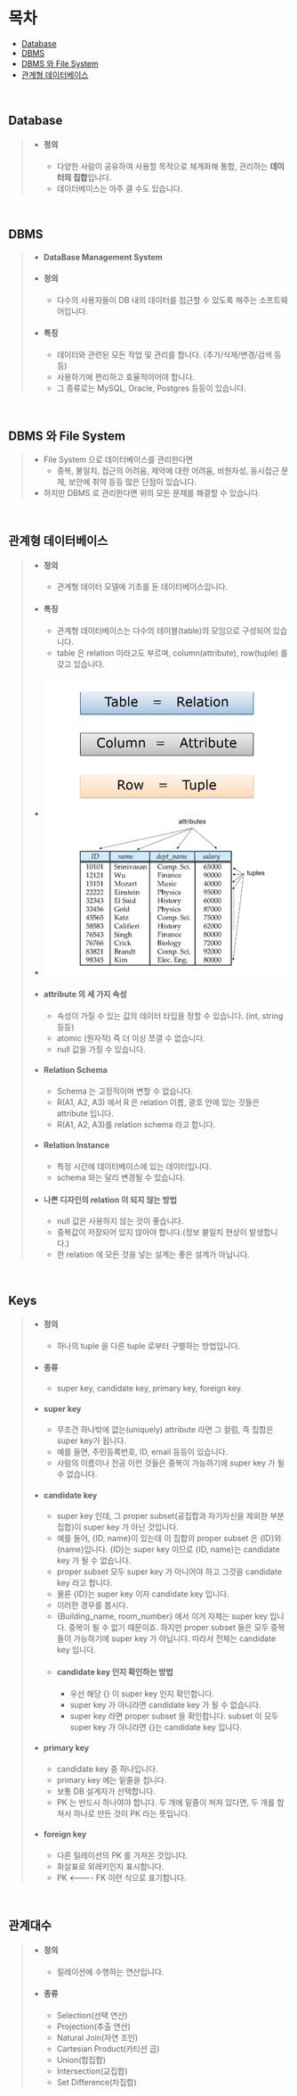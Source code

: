 # 목차
- [Database](#database)
- [DBMS](#dbms)
- [DBMS 와 File System](#dbms--file-system)
- [관계형 데이터베이스](#관계형-데이터베이스)

<br>

## Database
> - #### 정의 
>    - 다양한 사람이 공유하여 사용할 목적으로 체계화해 통합, 관리하는 **데이터의 집합**입니다.
>    - 데이터베이스는 아주 클 수도 있습니다.

<br>

## DBMS
> - #### DataBase Management System
> - #### 정의     
>   - 다수의 사용자들이 DB 내의 데이터를 접근할 수 있도록 해주는 소프트웨어입니다.
> - #### 특징      
>   - 데이터와 관련된 모든 작업 및 관리를 합니다. (추가/삭제/변경/검색 등등)
>   - 사용하기에 편리하고 효율적이어야 합니다.
>   - 그 종류로는 MySQL, Oracle, Postgres 등등이 있습니다.

<br>

## DBMS 와 File System
> - File System 으로 데이터베이스를 관리한다면
>   - 중복, 불일치, 접근의 어려움, 제약에 대한 어려움, 비원자성, 동시접근 문제, 보안에 취약 등등 
> 많은 단점이 있습니다.
> - 하지만 DBMS 로 관리한다면 위의 모든 문제를 해결할 수 있습니다. 

<br>

## 관계형 데이터베이스
> - #### 정의
>   - 관계형 데이터 모델에 기초를 둔 데이터베이스입니다.
> - #### 특징
>   - 관계형 데이터베이스는 다수의 테이블(table)의 모임으로 구성되어 있습니다.
>   - table 은 relation 이라고도 부르며, column(attribute), row(tuple) 를 갖고 있습니다.<br><br>
> - ![img.png](img.png)
> - ![img_1.png](img_1.png)
> - #### attribute 의 세 가지 속성
>   - 속성이 가질 수 있는 값의 데이터 타입을 정할 수 있습니다. (int, string 등등)
>   - atomic (원자적) 즉 더 이상 쪼갤 수 없습니다.
>   - null 값을 가질 수 있습니다.
> - #### Relation Schema
>   - Schema 는 고정적이며 변할 수 없습니다.
>   - R(A1, A2, A3) 에서 R 은 relation 이름, 괄호 안에 있는 것들은 attribute 입니다.
>   - R(A1, A2, A3)를 relation schema 라고 합니다.
> - #### Relation Instance
>   - 특정 시간에 데이터베이스에 있는 데이터입니다.
>   - schema 와는 달리 변경될 수 있습니다.
> - #### 나쁜 디자인의 relation 이 되지 않는 방법
>   - null 값은 사용하지 않는 것이 좋습니다.
>   - 중복값이 저장되어 있지 않아야 합니다.(정보 불일치 현상이 발생합니다.)
>   - 한 relation 에 모든 것을 넣는 설계는 좋은 설계가 아닙니다.

<br>

## Keys
> - #### 정의
>   - 하나의 tuple 을 다른 tuple 로부터 구별하는 방법입니다.
> - #### 종류
>   - super key, candidate key, primary key, foreign key.
> - #### super key
>   - 무조건 하나밖에 없는(uniquely) attribute 라면 그 컬럼, 즉 집합은 super key가 됩니다.
>   - 예를 들면, 주민등록번호, ID, email 등등이 있습니다.
>   - 사람의 이름이나 전공 이런 것들은 중복이 가능하기에 super key 가 될 수 없습니다.
> - #### candidate key
>   - super key 인데, 그 proper subset(공집합과 자기자신을 제외한 부분집합)이 super key 가 아닌 것입니다.
>   - 예를 들어, {ID, name}이 있는데 이 집합의 proper subset 은 {ID}와 {name}입니다. {ID}는 super key 이므로 {ID, name}는 candidate key 가 될 수 없습니다.
>   - proper subset 모두 super key 가 아니어야 하고 그것을 candidate key 라고 합니다.
>   - 물론 {ID}는 super key 이자 candidate key 입니다.
>   - 이러한 경우를 봅시다.
>   - {Building_name, room_number} 에서 이거 자체는 super key 입니다. 중복이 될 수 없기 때문이죠. 하지만 proper subset 들은 모두 중복들이 가능하기에 super key 가 아닙니다. 따라서 전체는 candidate key 입니다.
>   - #### candidate key 인지 확인하는 방법
>       - 우선 해당 {} 이 super key 인지 확인합니다.
>       - super key 가 아니라면 candidate key 가 될 수 없습니다.
>       - super key 라면 proper subset 을 확인합니다. subset 이 모두 super key 가 아니라면 {}는 candidate key 입니다.
> - #### primary key
>   - candidate key 중 하나입니다.
>   - primary key 에는 밑줄을 칩니다.
>   - 보통 DB 설계자가 선택합니다.
>   - PK 는 반드시 하나여야 합니다. 두 개에 밑줄이 쳐져 있다면, 두 개를 합쳐서 하나로 만든 것이 PK 라는 뜻입니다.
> - #### foreign key
>   - 다른 릴레이션의 PK 를 가져온 것입니다.
>   - 화살표로 외래키인지 표시합니다.
>   - PK <---- FK 이런 식으로 표기합니다.

<br>

## 관계대수
> - #### 정의
>   - 릴레이션에 수행하는 연산입니다.
> - #### 종류
>   - Selection(선택 연산)
>   - Projection(추출 연산)
>   - Natural Join(자연 조인)
>   - Cartesian Product(카티션 곱)
>   - Union(합집합)
>   - Intersection(교집합)
>   - Set Difference(차집합)